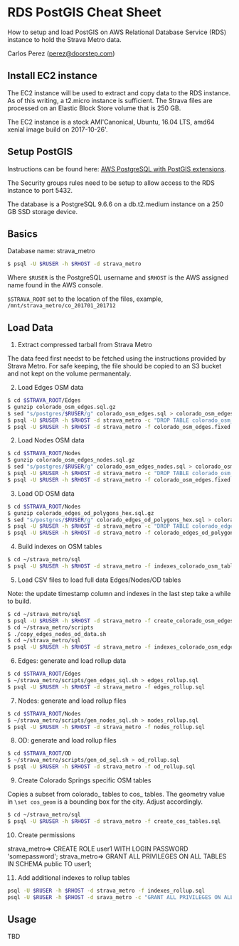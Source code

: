 # RDS PostGIS Cheat Sheet

How to setup and load PostGIS on AWS Relational Database Service (RDS) instance to hold the Strava Metro data.

Carlos Perez (perez@doorstep.com)

## Install EC2 instance

The EC2 instance will be used to extract and copy data to the RDS instance. As of this writing, a t2.micro
instance is sufficient. The Strava files are processed on an Elastic Block Store volume that is 250 GB.

The EC2 instance is a stock AMI'Canonical, Ubuntu, 16.04 LTS, amd64 xenial image build on 2017-10-26'.

## Setup PostGIS

Instructions can be found here: [AWS PostgreSQL with PostGIS extensions](http://docs.aws.amazon.com/AmazonRDS/latest/UserGuide/Appendix.PostgreSQL.CommonDBATasks.html#Appendix.PostgreSQL.CommonDBATasks.PostGIS).

The Security groups rules need to be setup to allow access to the RDS instance to port 5432.

The database is a PostgreSQL 9.6.6 on a db.t2.medium instance on a 250 GB SSD storage device.

## Basics

Database name: strava_metro

```bash
$ psql -U $RUSER -h $RHOST -d strava_metro
```

Where `$RUSER` is the PostgreSQL username and `$RHOST` is the AWS assigned name found in the AWS console.

`$STRAVA_ROOT` set to the location of the files, example, `/mnt/strava_metro/co_201701_201712`

## Load Data

1) Extract compressed tarball from Strava Metro

The data feed first needst to be fetched using the instructions provided by Strava Metro. For safe keeping, the
file should be copied to an S3 bucket and not kept on the volume permanentaly.

2) Load Edges OSM data

```bash
$ cd $STRAVA_ROOT/Edges
$ gunzip colorado_osm_edges.sql.gz
$ sed "s/postgres/$RUSER/g" colorado_osm_edges.sql > colorado_osm_edges.fixed.sql
$ psql -U $RUSER -h $RHOST -d strava_metro -c "DROP TABLE colorado_osm_edges;"
$ psql -U $RUSER -h $RHOST -d strava_metro -f colorado_osm_edges.fixed.sql
```

2) Load Nodes OSM data

```bash
$ cd $STRAVA_ROOT/Nodes
$ gunzip colorado_osm_edges_nodes.sql.gz
$ sed "s/postgres/$RUSER/g" colorado_osm_edges_nodes.sql > colorado_osm_edges_nodes.fixed.sql
$ psql -U $RUSER -h $RHOST -d strava_metro -c "DROP TABLE colorado_osm_edges_nodes;"
$ psql -U $RUSER -h $RHOST -d strava_metro -f colorado_osm_edges.fixed.sql
```

3) Load OD OSM data

```bash
$ cd $STRAVA_ROOT/Nodes
$ gunzip colorado_edges_od_polygons_hex.sql.gz
$ sed "s/postgres/$RUSER/g" colorado_edges_od_polygons_hex.sql > colorado_edges_od_polygons_hex.fixed.sql
$ psql -U $RUSER -h $RHOST -d strava_metro -c "DROP TABLE colorado_edges_od_polygons_hex;"
$ psql -U $RUSER -h $RHOST -d strava_metro -f colorado_edges_od_polygons_hex.fixed.sql
```

4) Build indexes on OSM tables

```bash
$ cd ~/strava_metro/sql
$ psql -U $RUSER -h $RHOST -d strava_metro -f indexes_colorado_osm_tables.sql
```

5) Load CSV files to load full data Edges/Nodes/OD tables

Note: the update timestamp column and indexes in the last step take a while to build.

```bash
$ cd ~/strava_metro/sql
$ psql -U $RUSER -h $RHOST -d strava_metro -f create_colorado_osm_edges_metro_edges_data.sql
$ cd ~/strava_metro/scripts
$ ./copy_edges_nodes_od_data.sh
$ cd ~/strava_metro/sql
$ psql -U $RUSER -h $RHOST -d strava_metro -f indexes_colorado_osm_edges_metro_edges_data.sql
```

6) Edges: generate and load rollup data

```bash
$ cd $STRAVA_ROOT/Edges
$ ~/strava_metro/scripts/gen_edges_sql.sh > edges_rollup.sql
$ psql -U $RUSER -h $RHOST -d strava_metro -f edges_rollup.sql
```

7) Nodes: generate and load rollup files

```bash
$ cd $STRAVA_ROOT/Nodes
$ ~/strava_metro/scripts/gen_nodes_sql.sh > nodes_rollup.sql
$ psql -U $RUSER -h $RHOST -d strava_metro -f nodes_rollup.sql
```

8) OD: generate and load rollup files

```bash
$ cd $STRAVA_ROOT/OD
$ ~/strava_metro/scripts/gen_od_sql.sh > od_rollup.sql
$ psql -U $RUSER -h $RHOST -d strava_metro -f od_rollup.sql
```

9) Create Colorado Springs specific OSM tables

Copies a subset from colorado_ tables to cos_ tables.
The geometry value in `\set cos_geom` is a bounding box for the city. Adjust accordingly.

```bash
$ cd ~/strava_metro/sql
$ psql -U $RUSER -h $RHOST -d strava_metro -f create_cos_tables.sql
```

10) Create permissions

strava_metro=> CREATE ROLE user1 WITH LOGIN PASSWORD 'somepassword';
strava_metro=> GRANT ALL PRIVILEGES ON ALL TABLES IN SCHEMA public TO user1;

11) Add additional indexes to rollup tables

```bash
psql -U $RUSER -h $RHOST -d strava_metro -f indexes_rollup.sql
psql -U $RUSER -h $RHOST -d srava_metro -c "GRANT ALL PRIVILEGES ON ALL TABLES IN SCHEMA public TO user1;"
```

## Usage

TBD
